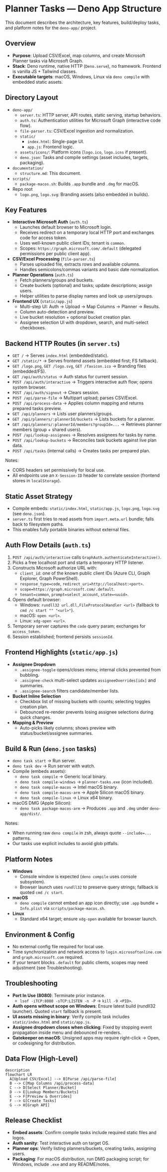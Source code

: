 # Planner Tasks — Deno App Structure

This document describes the architecture, key features, build/deploy tasks, and platform notes for the `deno-app/` project.

## Overview

- **Purpose**: Upload CSV/Excel, map columns, and create Microsoft Planner tasks via Microsoft Graph.
- **Stack**: Deno runtime, native HTTP (`Deno.serve`), no framework. Frontend is vanilla JS + Tailwind classes.
- **Executable targets**: macOS, Windows, Linux via `deno compile` with embedded static assets.

## Directory Layout

- `deno-app/`
  - `server.ts`: HTTP server, API routes, static serving, startup behaviors.
  - `auth.ts`: Authentication utilities for Microsoft Graph (interactive code flow).
  - `file-parser.ts`: CSV/Excel ingestion and normalization.
  - `static/`
    - `index.html`: Single-page UI.
    - `app.js`: Frontend logic.
  - `assets/icons/`: Platform icons (`logo.ico`, `logo.icns` if present).
  - `deno.json`: Tasks and compile settings (asset includes, targets, packaging).
- `documentation/`
  - `structure.md`: This document.
- `scripts/`
  - `package-macos.sh`: Builds `.app` bundle and `.dmg` for macOS.
- Repo root
  - `logo.png`, `logo.svg`: Branding assets (also embedded in builds).

## Key Features

- **Interactive Microsoft Auth** (`auth.ts`)
  - Launches default browser to Microsoft login.
  - Receives redirect on a temporary local HTTP port and exchanges code for access token.
  - Uses well-known public client IDs; tenant is `common`.
  - Scopes: `https://graph.microsoft.com/.default` (delegated permissions per public client app).
- **CSV/Excel Processing** (`file-parser.ts`)
  - Parses uploaded file, extracts rows and available columns.
  - Handles semicolons/commas variants and basic date normalization.
- **Planner Operations** (`auth.ts`)
  - Fetch planners/groups and buckets.
  - Create buckets (optional) and tasks; update descriptions; assign users.
  - Helper utilities to parse display names and look up users/groups.
- **Frontend UX** (`static/app.js`)
  - Multi-step UI: Auth → Upload → Map Columns → Planner → Results.
  - Column auto-detection and preview.
  - Live bucket resolution + optional bucket creation plan.
  - Assignee selection UI with dropdown, search, and multi-select checkboxes.

## Backend HTTP Routes (in `server.ts`)

- `GET /` → Serves `index.html` (embedded/static).
- `GET /static/*` → Serves frontend assets (embedded first; FS fallback).
- `GET /logo.png`, `GET /logo.svg`, `GET /favicon.ico` → Branding files (embedded/FS).
- `GET /api/auth/status` → Auth status for current session.
- `POST /api/auth/interactive` → Triggers interactive auth flow; opens system browser.
- `POST /api/auth/signout` → Clears session.
- `POST /api/parse-file` → Multipart upload; parses CSV/Excel.
- `POST /api/process-data` → Applies column mapping and returns prepared tasks preview.
- `GET /api/planners` → Lists user planners/groups.
- `GET /api/planners/:plannerId/buckets` → Lists buckets for a planner.
- `GET /api/planners/:plannerId/members?groupId=...` → Retrieves planner members (group + shared users).
- `POST /api/lookup-assignees` → Resolves assignees for tasks by name.
- `POST /api/lookup-buckets` → Reconciles task buckets against live plan data.
- `POST /api/tasks` (internal calls) → Creates tasks per prepared plan.

Notes:
- CORS headers set permissively for local use.
- All endpoints use an `X-Session-ID` header to correlate session (frontend stores in `localStorage`).

## Static Asset Strategy

- Compile embeds: `static/index.html`, `static/app.js`, `logo.png`, `logo.svg` (see `deno.json`).
- `server.ts` first tries to read assets from `import.meta.url` bundle; falls back to filesystem paths.
- This enables fully portable binaries without external files.

## Auth Flow Details (`auth.ts`)

1. `POST /api/auth/interactive` calls `GraphAuth.authenticateInteractive()`.
2. Picks a free localhost port and starts a temporary HTTP listener.
3. Constructs Microsoft authorize URL with:
   - `client_id`: one of the known public client IDs (Azure CLI, Graph Explorer, Graph PowerShell).
   - `response_type=code`, `redirect_uri=http://localhost:<port>`.
   - `scope=https://graph.microsoft.com/.default`.
   - `tenant=common`, `prompt=select_account`, `state=<uuid>`.
4. Opens default browser:
   - Windows: `rundll32 url.dll,FileProtocolHandler <url>` (fallback to `cmd /c start "" "<url>"`).
   - macOS: `open <url>`.
   - Linux: `xdg-open <url>`.
5. Temporary server captures the `code` query param; exchanges for `access_token`.
6. Session established; frontend persists `sessionId`.

## Frontend Highlights (`static/app.js`)

- **Assignee Dropdown**
  - `.assignee-toggle` opens/closes menu; internal clicks prevented from bubbling.
  - `.assignee-check` multi-select updates `assigneeOverrides[idx]` and summaries.
  - `.assignee-search` filters candidate/member lists.
- **Bucket Inline Selection**
  - Checkbox list of missing buckets with counts; selecting toggles creation plan.
  - Debounced re-render prevents losing assignee selections during quick changes.
- **Mapping & Preview**
  - Auto-picks likely columns; shows preview with status/bucket/assignee summaries.

## Build & Run (`deno.json` tasks)

- `deno task start` → Run server.
- `deno task dev` → Run server with watch.
- Compile (embeds assets):
  - `deno task compile` → Generic local binary.
  - `deno task compile-windows` → `planner-tasks.exe` (icon included).
  - `deno task compile-macos` → Intel macOS binary.
  - `deno task compile-macos-arm` → Apple Silicon macOS binary.
  - `deno task compile-linux` → Linux x64 binary.
- macOS DMG (Apple Silicon):
  - `deno task package-macos-arm` → Produces `.app` and `.dmg` under `deno-app/dist/`.

Notes:
- When running raw `deno compile` in zsh, always quote `--include=...` patterns.
- Our tasks use explicit includes to avoid glob pitfalls.

## Platform Notes

- **Windows**
  - Console window is expected (`deno compile` uses console subsystem).
  - Browser launch uses `rundll32` to preserve query strings; fallback is quoted `cmd /c start`.
- **macOS**
  - `deno compile` cannot embed an app icon directly; use `.app` bundle + `Info.plist` via `scripts/package-macos.sh`.
- **Linux**
  - Standard x64 target; ensure `xdg-open` available for browser launch.

## Environment & Config

- No external config file required for local use.
- Time synchronization and network access to `login.microsoftonline.com` and `graph.microsoft.com` required.
- If your tenant blocks `.default` for public clients, scopes may need adjustment (see Troubleshooting).

## Troubleshooting

- **Port In Use (8080)**: Terminate prior instance.
  - `lsof -iTCP:8080 -sTCP:LISTEN -n -P` → `kill -9 <PID>`.
- **Auth opens without scope on Windows**: Ensure latest build (rundll32 launcher). Quoted `start` fallback is present.
- **UI assets missing in binary**: Verify compile task includes `static/index.html` and `static/app.js`.
- **Assignee dropdown closes when clicking**: Fixed by stopping event propagation inside menu and debounced re-renders.
- **Gatekeeper on macOS**: Unsigned apps may require right-click → Open, or codesigning for distribution.

## Data Flow (High-Level)

```mermaid
description
flowchart LR
  A[Upload CSV/Excel] --> B[Parse /api/parse-file]
  B --> C[Map Columns /api/process-data]
  C --> D[Select Planner/Bucket]
  D --> E[Lookup Members/Buckets]
  E --> F[Preview & Overrides]
  F --> G[Create Tasks]
  G --> H[Graph API]
```

## Release Checklist

- **Embed assets**: Confirm compile tasks include required static files and logos.
- **Auth sanity**: Test interactive auth on target OS.
- **Planner ops**: Verify listing planners/buckets, creating tasks, assigning users.
- **Packaging**: For macOS distribution, run DMG packaging script; for Windows, include `.exe` and any README/notes.
